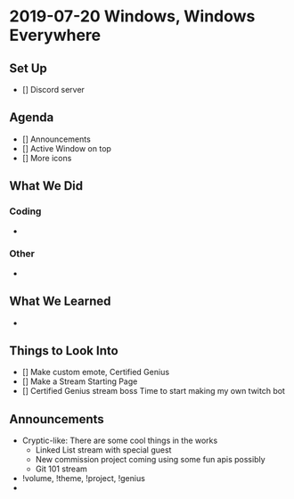 # 2019-07-20 Windows, Windows Everywhere

## Set Up

- [] Discord server

## Agenda

- [] Announcements
- [] Active Window on top
- [] More icons

## What We Did

### Coding

-

### Other

-

## What We Learned

-

## Things to Look Into

- [] Make custom emote, Certified Genius
- [] Make a Stream Starting Page
- [] Certified Genius stream boss
  Time to start making my own twitch bot

## Announcements

- Cryptic-like: There are some cool things in the works
  - Linked List stream with special guest
  - New commission project coming using some fun apis possibly
  - Git 101 stream
- !volume, !theme, !project, !genius
-
